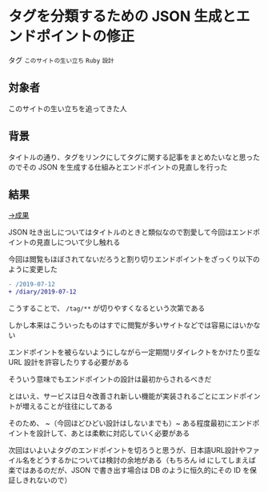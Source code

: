 # タグを分類するための JSON 生成とエンドポイントの修正

タグ `このサイトの生い立ち` `Ruby` `設計`

## 対象者

このサイトの生い立ちを追ってきた人

## 背景

タイトルの通り、タグをリンクにしてタグに関する記事をまとめたいなと思ったのでその JSON を生成する仕組みとエンドポイントの見直しを行った

## 結果

[→成果](https://github.com/shimomuh/shimomuh.github.io/commit/b2150ce16dfd0c9132280e29d8bf0e267c5ecf4a)

JSON 吐き出しについてはタイトルのときと類似なので割愛して今回はエンドポイントの見直しについて少し触れる

 

今回は閲覧もほぼされてないだろうと割り切りエンドポイントをざっくり以下のように変更した

```diff
- /2019-07-12
+ /diary/2019-07-12
```

こうすることで、 `/tag/**` が切りやすくなるという次第である

しかし本来はこういったものはすでに閲覧が多いサイトなどでは容易にはいかない

エンドポイントを被らないようにしながら一定期間リダイレクトをかけたり歪な URL 設計を許容したりする必要がある

そういう意味でもエンドポイントの設計は最初からされるべきだ

 

とはいえ、サービスは日々改善され新しい機能が実装されるごとにエンドポイントが増えることが往往にしてある

そのため、 ~（今回ほどひどい設計はしないまでも）~ ある程度最初にエンドポイントを設計して、あとは柔軟に対応していく必要がある

 

次回はいよいよタグのエンドポイントを切ろうと思うが、日本語URL設計やファイル名をどうするかについては検討の余地がある（もちろん id にしてしまえば楽ではあるのだが、JSON で書き出す場合は DB のように恒久的にその ID を保証しきれないので）
